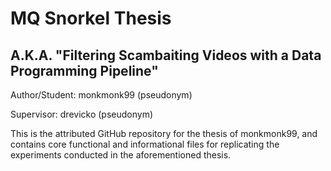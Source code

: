 # MQ Snorkel Thesis

## A.K.A. "Filtering Scambaiting Videos with a Data Programming Pipeline"

Author/Student: monkmonk99 (pseudonym)

Supervisor: drevicko (pseudonym)

This is the attributed GitHub repository for the thesis of monkmonk99, and contains core functional and informational files for replicating the experiments conducted in the aforementioned thesis.